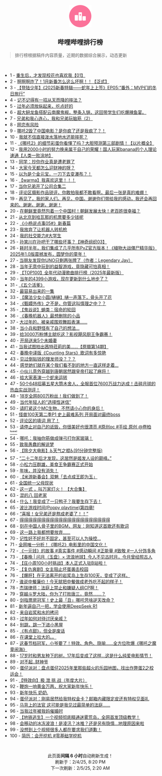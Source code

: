 <div align="center">
    <img src="./assets/icon_rank.png" alt="logo" />
    <h2>哔哩哔哩排行榜</h>
</div>

> 排行榜根据稿件内容质量，近期的数据综合展示，动态更新

<br />

<ul><li><span>1 - <a href=https://www.bilibili.com/BV18oFBeEEXP target=_blank>重生后，才发现校花也喜欢我【01】</a></span></li><li><span>2 - <a href=https://www.bilibili.com/BV11hFkeQEJE target=_blank>啊啊啊炸了！1月新番怎么这么坏啊！！【泛式】</a></span></li><li><span>3 - <a href=https://www.bilibili.com/BV1M5FfeBEEk target=_blank>【登陆少年】《2025新春特辑——蛇年上上签》EP05:“番外：MVP们的冬日旅行”</a></span></li><li><span>4 - <a href=https://www.bilibili.com/BV1SqFDeSEzX target=_blank>记不记得有一招从天而降的摔法？</a></span></li><li><span>5 - <a href=https://www.bilibili.com/BV13oP9euExN target=_blank>过年必须放纵起来，吃点好的</a></span></li><li><span>6 - <a href=https://www.bilibili.com/BV1Y4FZe6EGH target=_blank>超大鲟龙鱼搭配云南魔鬼椒，整条入锅，这回带学生们吃爆辣鱼宴。</a></span></li><li><span>7 - <a href=https://www.bilibili.com/BV1wafnYUE9A target=_blank>兄弟和我心连心，我和兄弟玩脑筋（2）</a></span></li><li><span>8 - <a href=https://www.bilibili.com/BV1ybFBeqETa target=_blank>网恋有风险</a></span></li><li><span>9 - <a href=https://www.bilibili.com/BV1rDPDe1E69 target=_blank>哪吒2毁了中国电影？是你疯了还是我疯了？！</a></span></li><li><span>10 - <a href=https://www.bilibili.com/BV1nyF9ekEVE target=_blank>我就不信直接泼水落地水还能摔死？</a></span></li><li><span>11 - <a href=https://www.bilibili.com/BV1mRFoeaEuw target=_blank>《哪吒2》的细节彩蛋你看懂了吗？大胆预测第三部剧情！【以片概全】</a></span></li><li><span>12 - <a href=https://www.bilibili.com/BV12LF3eaE5W target=_blank>我用2000小时的努力换来属于自己的荣耀！国人玩家banana的个人理论速通【人类一败涂地】</a></span></li><li><span>13 - <a href=https://www.bilibili.com/BV1nKFvedEKs target=_blank>同学：抄你作业真是遭老罪了</a></span></li><li><span>14 - <a href=https://www.bilibili.com/BV11GFCe9ETf target=_blank>大家今天都怎么迎财神的呀？</a></span></li><li><span>15 - <a href=https://www.bilibili.com/BV1eDF6ecEWQ target=_blank>以为是个金元宝，一刀下去变瀑布？！</a></span></li><li><span>16 - <a href=https://www.bilibili.com/BV1UDFRe4EeM target=_blank>【warma】我喜欢这里！！！</a></span></li><li><span>17 - <a href=https://www.bilibili.com/BV1r3cFebEYq target=_blank>当你兄弟开了公司合集二</a></span></li><li><span>18 - <a href=https://www.bilibili.com/BV1ybF6eLEEH target=_blank>评论区摄影作品锐评，你敢拍我都不敢看啊，最后一张是真的难绷！</a></span></li><li><span>19 - <a href=https://www.bilibili.com/BV1icFSexE8w target=_blank>再见了，我的家人们。再见，中国。谢谢你们带给我的感动，我还会再回来的。谢谢，谢谢，谢谢！</a></span></li><li><span>20 - <a href=https://www.bilibili.com/BV1qQFkeMEA9 target=_blank>在朝鲜里竟然包着一个中国村！朝鲜发展太快！老百姓很幸福？</a></span></li><li><span>21 - <a href=https://www.bilibili.com/BV1H1FdeSEs6 target=_blank>从北京到哈瓦那的机票要多少钱呢</a></span></li><li><span>22 - <a href=https://www.bilibili.com/BV1rpfUYbEeA target=_blank>《小杨说点事05#》新春篇</a></span></li><li><span>23 - <a href=https://www.bilibili.com/BV1ZjFZe7E6R target=_blank>我放弃了让机器人转机枪</a></span></li><li><span>24 - <a href=https://www.bilibili.com/BV1HgFzezEQs target=_blank>我的社交能力#大学生</a></span></li><li><span>25 - <a href=https://www.bilibili.com/BV1w3cFe8EDQ target=_blank>孙笑川在孙吧干了哪些坏事？【神奇组织03】</a></span></li><li><span>26 - <a href=https://www.bilibili.com/BV14KFXeSE3p target=_blank>耗时半年，我们集成了几乎所有PvZ官方版本！《植物大战僵尸精华版》2025年1.0版震撼发布，圆梦你的童年！</a></span></li><li><span>27 - <a href=https://www.bilibili.com/BV1YQF6e8E3z target=_blank>当朋友发现你UNO只剩两张牌了（作者：Legendary&nbsp;Jay）</a></span></li><li><span>28 - <a href=https://www.bilibili.com/BV15SfnYTEhv target=_blank>当年无意中玩到的益智游戏，竟隐藏可怕真相！</a></span></li><li><span>29 - <a href=https://www.bilibili.com/BV1RrFoe3EDa target=_blank>【TOP100】全年代动漫歌曲排行榜（2025年最新版）</a></span></li><li><span>30 - <a href=https://www.bilibili.com/BV1TjFfeTETx target=_blank>当年的4399小游戏，现在更新到什么地步了？</a></span></li><li><span>31 - <a href=https://www.bilibili.com/BV1CNFqeNE7H target=_blank>《五个活爹》</a></span></li><li><span>32 - <a href=https://www.bilibili.com/BV12VFeewELG target=_blank>最容易出来的一集</a></span></li><li><span>33 - <a href=https://www.bilibili.com/BV1cDF5eKEMy target=_blank>【魔法少女小圆/嗵嗵】嗵一声落下，骨头开了花</a></span></li><li><span>34 - <a href=https://www.bilibili.com/BV1bfFSe2E7s target=_blank>《甄嬛外传》之不是，你管这叫情理之中？？</a></span></li><li><span>35 - <a href=https://www.bilibili.com/BV1JBFSecE2c target=_blank>【鬼谷说】蛸类：宿命的轮回</a></span></li><li><span>36 - <a href=https://www.bilibili.com/BV1k1FZetE8P target=_blank>《春晚机器人》最想删除的小品</a></span></li><li><span>37 - <a href=https://www.bilibili.com/BV1yWFieAEkc target=_blank>大过年的，被亲戚围观舞蹈表演……</a></span></li><li><span>38 - <a href=https://www.bilibili.com/BV13PFeeuEF8 target=_blank>当小兵和野怪有了自己的想法...</a></span></li><li><span>39 - <a href=https://www.bilibili.com/BV12tFQe1EjK target=_blank>给3000万粉博主就吃这？影视飓风厨王争霸赛！</a></span></li><li><span>40 - <a href=https://www.bilibili.com/BV1BuFde5ETx target=_blank>开局送来5个未婚妻</a></span></li><li><span>41 - <a href=https://www.bilibili.com/BV1oUFkegEAJ target=_blank>当我试图拍出茜特菈莉的美……【原摄第14期】</a></span></li><li><span>42 - <a href=https://www.bilibili.com/BV1rUF2edE8B target=_blank>春晚中译版《Counting&nbsp;Stars》歌词有多惊艳</a></span></li><li><span>43 - <a href=https://www.bilibili.com/BV163FZeDEJX target=_blank>见过倒贴钱的理发师没？？？</a></span></li><li><span>44 - <a href=https://www.bilibili.com/BV12kFjeEEQc target=_blank>感觉她们就在某个我们看不到的地方一直这样走着…</a></span></li><li><span>45 - <a href=https://www.bilibili.com/BV13fFQesEPa target=_blank>小伙儿意外穿越到唐朝居然跟皇帝打起了麻将！</a></span></li><li><span>46 - <a href=https://www.bilibili.com/BV1LKfpY5ER7 target=_blank>给大家表演一个蛇来运转</a></span></li><li><span>47 - <a href=https://www.bilibili.com/BV1CzFkejEPg target=_blank>50个648招募五星大筒木舍人，全服首位7600万战力达成！击碎月球的热血实战测评！</a></span></li><li><span>48 - <a href=https://www.bilibili.com/BV1JJFre3EBP target=_blank>18岁全网800万粉丝！我们做到了！</a></span></li><li><span>49 - <a href=https://www.bilibili.com/BV193F6eoEyt target=_blank>当代年轻人的“选择性迷信”</a></span></li><li><span>50 - <a href=https://www.bilibili.com/BV1LgPdeEEyu target=_blank>请盯紧这个MC生物，不然请小心你的身后！</a></span></li><li><span>51 - <a href=https://www.bilibili.com/BV1WeFQerEtm target=_blank>怪兽100天第二季P1&nbsp;史上最难系列&nbsp;开局面对最终boss</a></span></li><li><span>52 - <a href=https://www.bilibili.com/BV1kMcFehEi3 target=_blank>评论区的填词&nbsp;用了！</a></span></li><li><span>53 - <a href=https://www.bilibili.com/BV1r9FUecEzi target=_blank>请停止对自己的诋毁，你很美好也很漂亮&nbsp;#原创oc&nbsp;#手绘&nbsp;原创&nbsp;@卷柏ˡᵘᵒˣⁱ</a></span></li><li><span>54 - <a href=https://www.bilibili.com/BV1qAfoY5E6N target=_blank>哪吒：我抽你筋做成弹弓打你家玻璃！</a></span></li><li><span>55 - <a href=https://www.bilibili.com/BV1HiF7eGEcH target=_blank>致我愚蠢的解说梦</a></span></li><li><span>56 - <a href=https://www.bilibili.com/BV1PpFfeAEeK target=_blank>【除夕大电影】♿️天气之棍♿️(91分钟完整版)</a></span></li><li><span>57 - <a href=https://www.bilibili.com/BV1nuFve9EJe target=_blank>“二十二年后才发现，这居然是姬发人设的巅峰。”</a></span></li><li><span>58 - <a href=https://www.bilibili.com/BV1gkFrexEzp target=_blank>小松力压群雄，美食王争霸赛正式开始</a></span></li><li><span>59 - <a href=https://www.bilibili.com/BV1oiFoeyErp target=_blank>年味，并没有消失！</a></span></li><li><span>60 - <a href=https://www.bilibili.com/BV1s4F7eEERK target=_blank>【米游新春会】双魈「去点成王即为玉」</a></span></li><li><span>61 - <a href=https://www.bilibili.com/BV19YFDepEFd target=_blank>全国统一父母现状</a></span></li><li><span>62 - <a href=https://www.bilibili.com/BV1pNFve4Eb6 target=_blank>这一式&nbsp;，叫万家灯火！&nbsp;【大合集】</a></span></li><li><span>63 - <a href=https://www.bilibili.com/BV1CtFBeMEP1 target=_blank>混的八&nbsp;回老家</a></span></li><li><span>64 - <a href=https://www.bilibili.com/BV1NmFze5EBd target=_blank>什么！我变成了一只鸭子？我要生存下去！</a></span></li><li><span>65 - <a href=https://www.bilibili.com/BV1pZFreLE9e target=_blank>波比游戏时间(Poppy&nbsp;playtime)第四章!</a></span></li><li><span>66 - <a href=https://www.bilibili.com/BV1uuFieCER3 target=_blank>“喜报！女兄弟还是熬成老婆了！！”</a></span></li><li><span>67 - <a href=https://www.bilibili.com/BV1mrFUeuEhz target=_blank>得得得得得得得得得得得得得得得得得得得得得</a></span></li><li><span>68 - <a href=https://www.bilibili.com/BV1qSFkezE6Z target=_blank>刻在中国人骨子里的BGM，网友：刚知道这首歌还有歌词</a></span></li><li><span>69 - <a href=https://www.bilibili.com/BV12pFfeAEMX target=_blank>这一路上我都想要放弃……</a></span></li><li><span>70 - <a href=https://www.bilibili.com/BV1XmfEYfEHM target=_blank>记性好不好并不固定，甚至可以人为操控...</a></span></li><li><span>71 - <a href=https://www.bilibili.com/BV1nvFLeNErh target=_blank>全网唯一分析！《哪吒2》电影里的中国文化！</a></span></li><li><span>72 - <a href=https://www.bilibili.com/BV14JFmevEja target=_blank>《一元钱》的故事&nbsp;#真实事件&nbsp;#感动瞬间&nbsp;#正能量&nbsp;#致敬&nbsp;#一人分饰多角</a></span></li><li><span>73 - <a href=https://www.bilibili.com/BV1CQFjeGEaZ target=_blank>【春晚&nbsp;|&nbsp;问月（玉盘）×&nbsp;流浪地球】今人不见古时月，今月曾经照古人</a></span></li><li><span>74 - <a href=https://www.bilibili.com/BV1s7FCenEMw target=_blank>【庄小周100小时挑战】本人正式入驻B站啦！</a></span></li><li><span>75 - <a href=https://www.bilibili.com/BV14MFreUEpa target=_blank>【复仇爽剧】女主阻止坏蛋袭击校园</a></span></li><li><span>76 - <a href=https://www.bilibili.com/BV1xpFSe3E9z target=_blank>【爆肝】在无法离开的岩浆岛上生存100天，变成了这样。</a></span></li><li><span>77 - <a href=https://www.bilibili.com/BV1FBfpYpEqQ target=_blank>谁说中餐廉价！今天就把中餐做成老外吃不起的样子！</a></span></li><li><span>78 - <a href=https://www.bilibili.com/BV1nqFQezEKe target=_blank>杰瑞律师：法庭上禁止和嫌疑人组CP啊！</a></span></li><li><span>79 - <a href=https://www.bilibili.com/BV1sUPReYEuP target=_blank>穿越斗罗大陆，你为了打败唐三，竟然.......？</a></span></li><li><span>80 - <a href=https://www.bilibili.com/BV1wAFdeJEfP target=_blank>剑指票房冠军！史上最「丑」哪吒凭啥逆天改命？</a></span></li><li><span>81 - <a href=https://www.bilibili.com/BV1UZFfeMEvd target=_blank>新年逼自己一把，学会使用DeepSeek&nbsp;R1</a></span></li><li><span>82 - <a href=https://www.bilibili.com/BV1yzFZeaE96 target=_blank>来自岩浆和水的拷问</a></span></li><li><span>83 - <a href=https://www.bilibili.com/BV1NqFye4E2g target=_blank>过年如何对待讨厌亲戚？</a></span></li><li><span>84 - <a href=https://www.bilibili.com/BV1yaF6eVEhW target=_blank>别跳，跳一下进小黑屋</a></span></li><li><span>85 - <a href=https://www.bilibili.com/BV17mf1YyEp2 target=_blank>《有点甜》，但全是废话</a></span></li><li><span>86 - <a href=https://www.bilibili.com/BV1WAFveZEHq target=_blank>在课堂上拉大的。。</a></span></li><li><span>87 - <a href=https://www.bilibili.com/BV1nVFzeqEfp target=_blank>这春节档冠军，小爷要了！特效、角色、隐喻……全方位吹爆《哪吒之魔童闹海》</a></span></li><li><span>88 - <a href=https://www.bilibili.com/BV1vjFHerEcn target=_blank>17岁时和男友种下的树，17年后变成了这样...这是什么纯爱电影情节！</a></span></li><li><span>89 - <a href=https://www.bilibili.com/BV1ukFrexE82 target=_blank>对不起..财神爷</a></span></li><li><span>90 - <a href=https://www.bilibili.com/BV1m2FXeHE4X target=_blank>蛋仔派对：盘点蛋仔2025年里那些超火的乐园地图，找出作弊蛋2之校运会！</a></span></li><li><span>91 - <a href=https://www.bilibili.com/BV1ULFBejEhW target=_blank>【特效向】极&nbsp;泄&nbsp;挑&nbsp;战（年度大片）</a></span></li><li><span>92 - <a href=https://www.bilibili.com/BV1QSFfeCEMH target=_blank>鞭炮一响黄金万两，祝大家新年快乐！</a></span></li><li><span>93 - <a href=https://www.bilibili.com/BV13oFBeJEPD target=_blank>新年快乐&nbsp;奶奶.</a></span></li><li><span>94 - <a href=https://www.bilibili.com/BV16KFvedE2W target=_blank>蛋仔派对：刚易居然给我特权金卡？邮箱内藏限定皮还有特权见面礼</a></span></li><li><span>95 - <a href=https://www.bilibili.com/BV1uVFfeuEaX target=_blank>马背上的法官&nbsp;这可能是我见过最简单的法庭……</a></span></li><li><span>96 - <a href=https://www.bilibili.com/BV1yPcFePENd target=_blank>当我过年被我妈催婚时</a></span></li><li><span>97 - <a href=https://www.bilibili.com/BV1QsFyeeEgs target=_blank>【地铁逃生】一个视频彻底精通迷雾荒岛，全网首发顶级教学！</a></span></li><li><span>98 - <a href=https://www.bilibili.com/BV1iiFeejES9 target=_blank>会移动的冰冻波浪！是凌汛？冰推？还是另有隐情…地理原因来啦</a></span></li><li><span>99 - <a href=https://www.bilibili.com/BV1NXFCe4EfH target=_blank>没想到上个视频很多人都在要求我们道歉！</a></span></li><li><span>100 - <a href=https://www.bilibili.com/BV18qcFerEPi target=_blank>简历：会开挖机&nbsp;#零基础学挖机</a></span></li></ul>

<br />

<p align=center>此页面<strong>间隔 6 小时</strong>自动刷新生成！<br>刷新于：2/4/25, 8:20 PM<br>下一次刷新：2/5/25, 2:20 AM</p>
